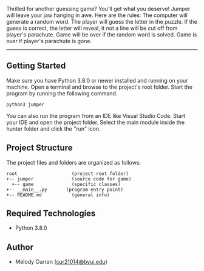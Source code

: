 Thrilled for another guessing game? You'll get what you deserve!
Jumper will leave your jaw hanging in awe. Here are the rules:
The computer will generate a random word. The player will guess the letter in the puzzle.
If the guess is correct, the letter will reveal, it not a line will be cut off
from player's parachute. Game will be over if the random word is solved.
Game is over if player's parachute is gone.

---
## Getting Started
Make sure you have Python 3.8.0 or newer installed and running on your machine. Open a terminal and browse to the project's root folder. Start the program by running the following command.
```
python3 jumper 
```
You can also run the program from an IDE like Visual Studio Code. Start your IDE and open the project folder. Select the main module inside the hunter folder and click the "run" icon.

## Project Structure
The project files and folders are organized as follows:
```
root                    (project root folder)
+-- jumper              (source code for game)
  +-- game              (specific classes)
+-- __main__.py       (program entry point)
+-- README.md           (general info)
```

## Required Technologies
* Python 3.8.0

## Author
* Melody Curran (cur21014@byui.edu)